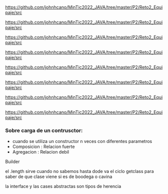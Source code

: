 https://github.com/johnhcano/MinTic2022_JAVA/tree/master/P2/Reto2_Equipaje/src

https://github.com/johnhcano/MinTic2022_JAVA/tree/master/P2/Reto2_Equipaje/src


https://github.com/johnhcano/MinTic2022_JAVA/tree/master/P2/Reto2_Equipaje/src


https://github.com/johnhcano/MinTic2022_JAVA/tree/master/P2/Reto2_Equipaje/src


https://github.com/johnhcano/MinTic2022_JAVA/tree/master/P2/Reto2_Equipaje/src


https://github.com/johnhcano/MinTic2022_JAVA/tree/master/P2/Reto2_Equipaje/src


https://github.com/johnhcano/MinTic2022_JAVA/tree/master/P2/Reto2_Equipaje/src


https://github.com/johnhcano/MinTic2022_JAVA/tree/master/P2/Reto2_Equipaje/src

### Sobre carga de un contrusctor:
- cuando se utiliza un constructor n veces con diferentes parametros
-  Composicion : Relacion fuerte 
- Agregacion : Relacion debil

Builder

el .length sirve cuando no sabemos hasta dode va el ciclo
getclass para saber de que clase viene si es de boodega o cavina 

la interface y las cases abstractas  son tipos de herencia